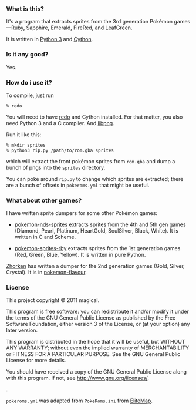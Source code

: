 
### What is this? ###

It's a program that extracts sprites from the 3rd generation Pokémon games—Ruby, Sapphire, Emerald, FireRed, and LeafGreen.

It is written in [Python 3][] and [Cython][].

[Python 3]: http://www.python.org/
[cython]: http://cython.org/

### Is it any good? ###

Yes.

### How do i use it? ###

To compile, just run

    % redo

You will need to have [redo][] and Cython installed. For that matter, you also need Python 3 and a C compiler. And [libpng][].

Run it like this:

    % mkdir sprites
    % python3 rip.py /path/to/rom.gba sprites

which will extract the front pokémon sprites from `rom.gba` and dump a bunch of pngs into the `sprites` directory.

You can poke around `rip.py` to change which sprites are extracted; there are a bunch of offsets in `pokeroms.yml` that might be useful.

[redo]: https://github.com/apenwarr/redo
[libpng]: http://libpng.org/
[EliteMap]: http://www.romhacking.net/utilities/463/


### What about other games? ###

I have written sprite dumpers for some other Pokémon games:

* [pokemon-nds-sprites][] extracts sprites from the 4th and 5th gen games (Diamond, Pearl, Platinum, HeartGold, SoulSilver, Black, White). It is written in C and Scheme.

* [pokemon-sprites-rby][] extracts sprites from the 1st generation games (Red, Green, Blue, Yellow). It is written in pure Python.

[Zhorken][] has written a dumper for the 2nd generation games (Gold, Silver, Crystal). It is in [pokemon-flavour][].

[pokemon-nds-sprites]: https://github.com/magical/pokemon-nds-sprites
[pokemon-sprites-rby]: https://github.com/magical/pokemon-rby-sprites
[Zhorken]: https://github.com/Zhorken
[pokemon-flavour]: https://github.com/Zhorken/pokemon-flavour



### License ###

This project copyright © 2011 magical.

This program is free software: you can redistribute it and/or modify
it under the terms of the GNU General Public License as published by
the Free Software Foundation, either version 3 of the License, or
(at your option) any later version.

This program is distributed in the hope that it will be useful,
but WITHOUT ANY WARRANTY; without even the implied warranty of
MERCHANTABILITY or FITNESS FOR A PARTICULAR PURPOSE.  See the
GNU General Public License for more details.

You should have received a copy of the GNU General Public License
along with this program.  If not, see <http://www.gnu.org/licenses/>.

.

`pokeroms.yml` was adapted from `PokeRoms.ini` from [EliteMap][].

